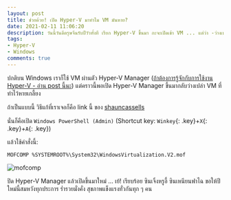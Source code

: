 ```yaml
---
layout: post
title: ช่วยด้วย! เปิด Hyper-V มาทำไม VM มันหาย?
date: 2021-02-11 11:06:20
description: วันนี้วันดีตรุษจีนรับปีวัวทั้งที เรียก Hyper-V ขึ้นมา กะจะเปิดเข้า VM ... แต่ว่า -ว่างเปล่า!-
tags:
- Hyper-V
- Windows
comments: true
---
```

ปกติบน Windows เราก็ใช้ VM ผ่านตัว Hyper-V Manager ([ถ้าต้องการรู้จักกับการใช้งาน Hyper-V - อ่าน post นี้นะ](https://sdeehub.github.io/cpe/2020/04/hyper-v-ubuntu-xrdp)) แต่คราวนี้พอเปิด Hyper-V Manager ขึ้นมากลับว่างเปล่า VM ที่ทำไว้หายเกลี้ยง

ถ้าเป็นแบบนี้ วิธีแก้ที่เราเจอก็คือ link นี้ ของ [shauncassells](https://shauncassells.wordpress.com/2018/05/24/fix-hyper-v-encountered-an-error-trying-to-access-an-object-on-computer-localhost-because-the-object-was-not-found-the-object-might-have-been-deleted-verify-that-the-virtual-machine-managemen/)

นั่นก็คือเปิด `Windows PowerShell (Admin)` (Shortcut key: `Winkey`{: .key}+`X`{: .key}+`A`{: .key})

แล้วใช้คำสั่งนี้:

`MOFCOMP %SYSTEMROOT%\System32\WindowsVirtualization.V2.mof`

![mofcomp](https://res.cloudinary.com/sdees-reallife/image/upload/v1613015493/Screenshot_2021-02-11_100555.png)

ปิด Hyper-V Manager แล้วเปิดขึ้นมาใหม่ ... เย้! เรียบร้อย ซินเจิ้งหรูอี้ ซินเหนียนฟาไฉ ขอให้ปีใหม่นี้สมหวังทุกประการ ร่ำรวยมั่งคั่ง สุขภาพแข็งแรงทั่วกันทุก ๆ คน
